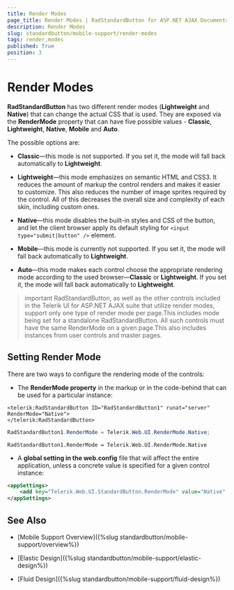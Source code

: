 ```yaml
---
title: Render Modes
page_title: Render Modes | RadStandardButton for ASP.NET AJAX Documentation
description: Render Modes
slug: standardbutton/mobile-support/render-modes
tags: render,modes
published: True
position: 3
---
```


# Render Modes

**RadStandardButton** has two different render modes (**Lightweight** and **Native**) that can change the actual CSS that is used. They are exposed via the **RenderMode** property that can have five possible values - **Classic**, **Lightweight**, **Native**, **Mobile** and **Auto**.

The possible options are:

* **Classic**—this mode is not supported. If you set it, the mode will fall back automatically to **Lightweight**.

* **Lightweight**—this mode emphasizes on semantic HTML and CSS3. It reduces the amount of markup the control renders	and makes it easier to customize. This also reduces the number of image sprites required by the control. All of this decreases the overall size and complexity of each skin, including custom ones.

* **Native**—this mode disables the built-in styles and CSS of the button, and let the client browser apply its default styling for `<input type="submit|button" />` element.

* **Mobile**—this mode is currently not supported. If you set it, the mode will fall back automatically to **Lightweight**.

* **Auto**—this mode makes each control choose the appropriate rendering mode according to the used browser—**Classic** or **Lightweight**. If you set it, the mode will fall back automatically to **Lightweight**.

>important RadStandardButton, as well as the other controls included in the Telerik UI for ASP.NET AJAX suite that utilize render modes, support only one type of render mode per page.This includes mode being set for a standalone RadStandardButton. All such controls must have the same RenderMode on a given page.This also includes instances from user controls and master pages.



## Setting Render Mode

There are two ways to configure the rendering mode of the controls:

* The **RenderMode property** in the markup or in the code-behind that can be used for a particular instance:

````ASP.NET
<telerik:RadStandardButton ID="RadStandardButton1" runat="server" RenderMode="Native">
</telerik:RadStandardButton>
````

````C#
RadStandardButton1.RenderMode = Telerik.Web.UI.RenderMode.Native;
````
````VB
RadStandardButton1.RenderMode = Telerik.Web.UI.RenderMode.Native
````

* A **global setting in the web.config** file that will affect the entire application, unless a concrete value is specified for a given control instance:

````XML
<appSettings>
	<add key="Telerik.Web.UI.StandardButton.RenderMode" value="Native" />
</appSettings>
````

## See Also

 * [Mobile Support Overview]({%slug standardbutton/mobile-support/overview%})

 * [Elastic Design]({%slug standardbutton/mobile-support/elastic-design%})

 * [Fluid Design]({%slug standardbutton/mobile-support/fluid-design%})
